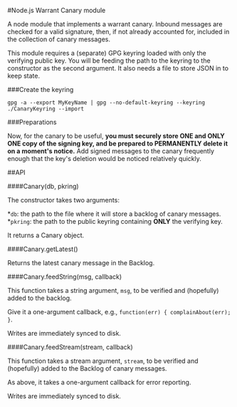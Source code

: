 #Node.js Warrant Canary module

A node module that implements a warrant canary. Inbound messages are checked for a valid signature, then, if not already accounted for, included in the collection of canary messages.

This module requires a (separate) GPG keyring loaded with only the verifying public key. You will be feeding the path to the keyring to the constructor as the second argument. It also needs a file to store JSON in to keep state.

###Create the keyring

`gpg -a --export MyKeyName | gpg --no-default-keyring --keyring ./CanaryKeyring --import`

###Preparations

Now, for the canary to be useful, **you must securely store ONE and ONLY ONE copy of the signing key, and be prepared to PERMANENTLY delete it on a moment's notice.** Add signed messages to the canary frequently enough that the key's deletion would be noticed relatively quickly. 

##API

####Canary(db, pkring)

The constructor takes two arguments:

*`db`: the path to the file where it will store a backlog of canary messages.
*`pkring`: the path to the public keyring containing __ONLY__ the verifying key.

It returns a Canary object.

####Canary.getLatest()

Returns the latest canary message in the Backlog.

####Canary.feedString(msg, callback)

This function takes a string argument, `msg`, to be verified and (hopefully) added to the backlog.

Give it a one-argument callback, e.g., `function(err) { complainAbout(err); }`.

Writes are immediately synced to disk.

####Canary.feedStream(stream, callback)

This function takes a stream argument, `stream`, to be verified and (hopefully) added to the Backlog of canary messages.

As above, it takes a one-argument callback for error reporting.

Writes are immediately synced to disk.

